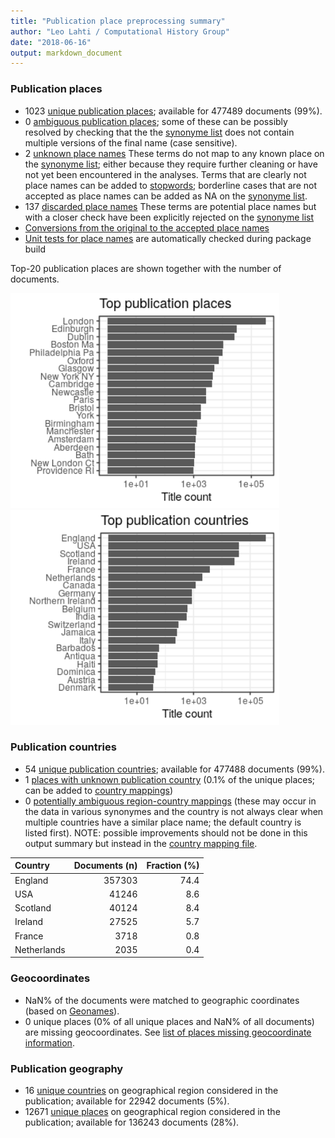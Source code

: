 ```yaml
---
title: "Publication place preprocessing summary"
author: "Leo Lahti / Computational History Group"
date: "2018-06-16"
output: markdown_document
---
```


### Publication places

 * 1023 [unique publication places](output.tables/publication_place_accepted.csv); available for 477489 documents (99%).
 * 0 [ambiguous publication places](output.tables/publication_place_ambiguous.csv); some of these can be possibly resolved by checking that the the [synonyme list](https://github.com/COMHIS/bibliographica/blob/master/inst/extdata/PublicationPlaceSynonymes.csv) does not contain multiple versions of the final name (case sensitive). 
 * 2 [unknown place names](output.tables/publication_place_todo.csv) These terms do not map to any known place on the [synonyme list](https://github.com/COMHIS/bibliographica/blob/master/inst/extdata/PublicationPlaceSynonymes.csv); either because they require further cleaning or have not yet been encountered in the analyses. Terms that are clearly not place names can be added to [stopwords](inst/extdata/stopwords_for_place.csv); borderline cases that are not accepted as place names can be added as NA on the [synonyme list](https://github.com/COMHIS/bibliographica/blob/master/inst/extdata/PublicationPlaceSynonymes.csv).
 * 137 [discarded place names](output.tables/publication_place_discarded.csv) These terms are potential place names but with a closer check have been explicitly rejected on the [synonyme list](https://github.com/COMHIS/bibliographica/blob/master/inst/extdata/PublicationPlaceSynonymes.csv)
 * [Conversions from the original to the accepted place names](output.tables/publication_place_conversion_nontrivial.csv) 
 * [Unit tests for place names](https://github.com/COMHIS/bibliographica/blob/master/inst/extdata/tests_place.csv) are automatically checked during package build

Top-20 publication places are shown together with the number of documents.

<img src="figure/summaryplace-1.png" title="plot of chunk summaryplace" alt="plot of chunk summaryplace" width="430px" /><img src="figure/summaryplace-2.png" title="plot of chunk summaryplace" alt="plot of chunk summaryplace" width="430px" />


### Publication countries	

 * 54 [unique publication countries](output.tables/publication_country_accepted.csv); available for 477488 documents (99%).
 * 1 [places with unknown publication country](output.tables/publication_place_missingcountry.csv) (0.1% of the unique places; can be added to [country mappings](https://github.com/COMHIS/bibliographica/blob/master/inst/extdata/reg2country.csv))
 * 0 [potentially ambiguous region-country mappings](output.tables/publication_country_ambiguous.csv) (these may occur in the data in various synonymes and the country is not always clear when multiple countries have a similar place name; the default country is listed first). NOTE: possible improvements should not be done in this output summary but instead in the [country mapping file](https://github.com/COMHIS/bibliographica/blob/master/inst/extdata/reg2country.csv).


|Country     | Documents (n)| Fraction (%)|
|:-----------|-------------:|------------:|
|England     |        357303|         74.4|
|USA         |         41246|          8.6|
|Scotland    |         40124|          8.4|
|Ireland     |         27525|          5.7|
|France      |          3718|          0.8|
|Netherlands |          2035|          0.4|


### Geocoordinates

 * NaN% of the documents were matched to geographic coordinates (based on [Geonames](http://download.geonames.org/export/dump/)).
 * 0 unique places (0% of all unique places and NaN% of all documents) are missing geocoordinates. See [list of places missing geocoordinate information](output.tables/absentgeocoordinates.csv).
 

### Publication geography

 * 16 [unique countries](output.tables/publication_geography_country_accepted.csv) on geographical region considered in the publication; available for 22942 documents (5%).
 * 12671 [unique places](output.tables/publication_geography_place_accepted.csv) on geographical region considered in the publication; available for 136243 documents (28%).



